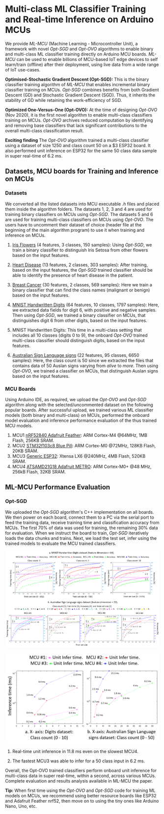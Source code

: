 # Multi-class ML Classifier Training and Real-time Inference on Arduino MCUs
We provide *ML-MCU* (Machine Learning - Microcontroller Unit), a framework with novel *Opt-SGD* and *Opt-OVO* algorithms to enable binary and multi-class ML classifier training directly on Arduino MCU boards. *ML-MCU* can be used to enable billions of MCU-based IoT edge devices to self learn/train (offline) after their deployment, using live data from a wide range of IoT use-cases.

**Optimised-Stochastic Gradient Descent (Opt-SGD):** This is the binary classifier training algorithm of *ML-MCU* that enables incremental binary classifier training on MCUs. *Opt-SGD* combines benefits from both Gradient Descent (GD) and Stochastic Gradient Descent (SGD). Thus, it inherits the stability of GD while retaining the work-efficiency of SGD. 

**Optimized One-Versus-One (Opt-OVO):** At the time of designing *Opt-OVO* (Nov 2020), it is the first novel algorithm to enable multi-class classifiers training on MCUs. *Opt-OVO* archives reduced computation by identifying and removing base classifiers that lack significant contributions to the overall multi-class classification result.

**Exciting finding** The *Opt-OVO* algorithm trained a multi-class classifier using a dataset of size 1250 and class count 50 on a $3 ESP32 board. It also performed unit inference on ESP32 for the same 50 class data sample in super real-time of 6.2 ms.


## Datasets, MCU boards for Training and Inference on MCUs

### Datasets

We converted all the listed datasets into MCU executable *.h* files and placed them inside the algorithm folders. The datasets 1, 2, 3 and 4 are used for training binary classifiers on MCUs using *Opt-SGD*. The datasets 5 and 6 are used for training multi-class classifiers on MCUs using *Opt-OVO*. The users have to uncomment their dataset of choice (header file at the beginning of the main algorithm program) to use it when training and inference on MCUs.

1. [Iris Flowers](https://archive.ics.uci.edu/ml/datasets/iris "Google's Homepage") (4 features, 3 classes, 150 samples): Using *Opt-SGD*, we train a binary classifier to distinguish Iris Setosa from other flowers based on the input features.
2. [Heart Disease](https://archive.ics.uci.edu/ml/datasets/heart+Disease) (13 features, 2 classes, 303 samples): After training, based on the input features, the *Opt-SGD* trained classifier should be able to identify the presence of heart disease in the patient.
3. [Breast Cancer](https://www.kaggle.com/uciml/breast-cancer-wisconsin-data) (30 features, 2 classes, 569 samples): Here we train a binary classifier that can find the class names (malignant or benign) based on the input features.
4. [MNIST Handwritten Digits](http://yann.lecun.com/exdb/mnist/) (64 features, 10 classes, 1797 samples): Here, we extracted data fields for digit 6, with positive and negative samples. Then using *Opt-SGD*, we trained a binary classifier on MCUs, that distinguishes digit 6 from other digits, based on the input features. 

5. MNIST Handwritten Digits: This time in a multi-class setting that includes all 10 classes (digits 0 to 9), the onboard *Opt-OVO* trained multi-class classifier should distinguish digits, based on the input features.
6. [Australian Sign Language signs](https://archive.ics.uci.edu/ml/datasets/Australian+Sign+Language+signs+(High+Quality)) (22 features, 95 classes, 6650 samples): Here, the class count is 50 since we extracted the files that contains data of 50 Auslan signs varying from *alive* to *more*. Then using *Opt-OVO*, we trained a classifier on MCUs, that distinguish Auslan signs based on the input features.

### MCU Boards

Using Arduino IDE, as required, we upload the *Opt-OVO* and *Opt-SGD* algorithm along with the selected/uncommented dataset on the following popular boards. After successful upload, we trained various ML classifier models (both binary and multi-class) on MCUs, performed the onboard model evaluation and inference performance evaluation of the thus trained MCU models.

1. MCU1 [nRF52840 Adafruit Feather](https://www.adafruit.com/product/4062): ARM Cortex-M4 @64MHz, 1MB Flash, 256KB SRAM.
2. MCU2 [STM32f103c8 Blue Pill](https://stm32-base.org/boards/STM32F103C8T6-Blue-Pill.html): ARM Cortex-M0 @72MHz, 128KB Flash, 20KB SRAM.
3. MCU3 [Generic ESP32](https://www.espressif.com/en/products/devkits): Xtensa LX6 @240MHz, 4MB Flash, 520KB SRAM.
4. MCU4 [ATSAMD21G18 Adafruit METRO](https://www.adafruit.com/product/3505): ARM Cortex-M0+ @48 MHz, 256kB Flash, 32KB SRAM. 

## ML-MCU Performance Evaluation

### Opt-SGD

We uploaded the *Opt-SGD* algorithm's C++ implementation on all boards. We then power on each board, connect them to a PC via the serial port to feed the training data, receive training time and classification accuracy from MCUs. The first 70% of data was used for training, the remaining 30% data for evaluation. When we instruct the board to train, *Opt-SGD* iteratively loads the data chunks and trains. Next, we load the test set, infer using the trained models to evaluate the MCU trained classifiers. 

![alt text](https://github.com/bharathsudharsan/ML-MCU/blob/master/multiclass_training_results.png)


![alt text](https://github.com/bharathsudharsan/ML-MCU/blob/master/multiclass_inference_results.png)

1. Real-time unit inference in 11.8 ms even on the slowest MCU4.

2. The fastest MCU3 was able to infer for a 50 class input in 6.2 ms.

Overall, the Opt-OVO trained classifiers perform onboard unit inference for multi-class data in super real-time, within a second, across various MCUs. Complete evaluation and results analysis available in ML-MCU the paper.

**Tip:** When first time using the *Opt-OVO* and *Opt-SGD* code for training ML models on MCUs, we recommend using better resource boards like ESP32 and Adafruit Feather nrf52, then move on to using the tiny ones like Arduino Nano, Uno, etc.
